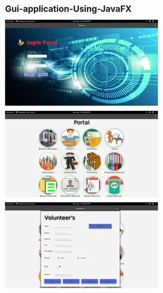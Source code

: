 # Gui-application-Using-JavaFX

![alt text](https://raw.githubusercontent.com/rootally/Gui-application-Using-JavaFX/master/images/main.png)

![alt text](https://raw.githubusercontent.com/rootally/Gui-application-Using-JavaFX/master/images/portal.png)

![alt text](https://raw.githubusercontent.com/rootally/Gui-application-Using-JavaFX/master/images/volu.png)
